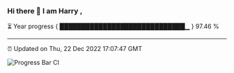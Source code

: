 ### Hi there 👋 I am Harry , 

⏳ Year progress { █████████████████████████████▁ } 97.46 %

---

⏰ Updated on Thu, 22 Dec 2022 17:07:47 GMT

![Progress Bar CI](https://github.com/duykhang68/duykhang68/workflows/Progress%20Bar%20CI/badge.svg)
